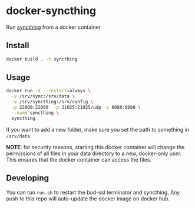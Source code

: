 # docker-syncthing

Run [syncthing](https://syncthing.net) from a docker container

## Install
```sh
docker build . -t syncthing
```

## Usage

```sh
docker run -d --restart=always \
  -v /srv/sync:/srv/data \
  -v /srv/syncthing:/srv/config \
  -p 22000:22000  -p 21025:21025/udp -p 8080:8080 \
  --name syncthing \
  syncthing
```

If you want to add a new folder, make sure you set the path to something in `/srv/data`.

**NOTE**: for security reasons, starting this docker container will change the permissions of all files in your data directory to a new, docker-only user. This ensures that the docker container can access the files.

## Developing
You can run `run.sh` to restart the bud-ssl terminator and syncthing. Any push to this repo will auto-update the docker image on docker hub.
